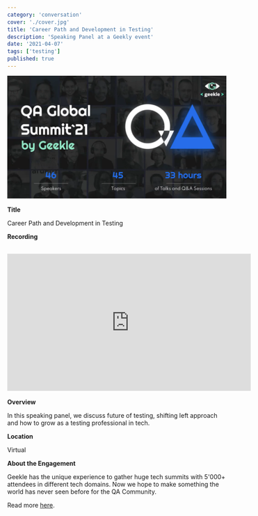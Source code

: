 ```yaml
---
category: 'conversation'
cover: './cover.jpg'
title: 'Career Path and Development in Testing'
description: 'Speaking Panel at a Geekly event'
date: '2021-04-07'
tags: ['testing']
published: true
---
```

![cover](./cover.jpg)

**Title**

Career Path and Development in Testing

**Recording**

<br>

<iframe width="560" height="315" src="https://www.youtube.com/embed/ySRc-juTbrc?start=23955" title="YouTube video player" frameborder="0" allow="accelerometer; autoplay; clipboard-write; encrypted-media; gyroscope; picture-in-picture" allowfullscreen></iframe>

<br>

**Overview**

In this speaking panel, we discuss future of testing, shifting left approach and how to grow as a testing professional in tech.

**Location**

Virtual

**About the Engagement**

Geekle has the unique experience to gather huge tech summits with 5'000+ attendees in different tech domains. Now we hope to make something the world has never seen before for the QA Community.

Read more [here]().
